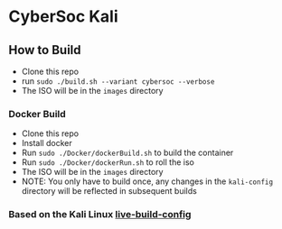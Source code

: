 # CyberSoc Kali

## How to Build
- Clone this repo
- run `sudo ./build.sh --variant cybersoc --verbose`
- The ISO will be in the `images` directory

### Docker Build
- Clone this repo
- Install docker
- Run `sudo ./Docker/dockerBuild.sh` to build the container
- Run `sudo ./Docker/dockerRun.sh` to roll the iso
- The ISO will be in the `images` directory
- NOTE: You only have to build once, any changes in the `kali-config` directory will be reflected in subsequent builds

### Based on the Kali Linux [live-build-config](https://gitlab.com/kalilinux/build-scripts/live-build-config)
